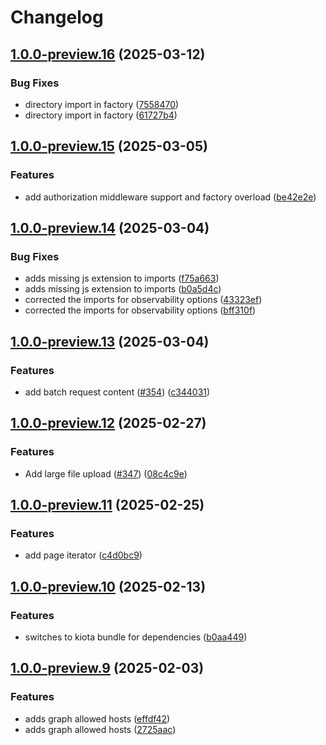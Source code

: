 # Changelog

## [1.0.0-preview.16](https://github.com/microsoftgraph/msgraph-sdk-typescript-core/compare/v1.0.0-preview.15...v1.0.0-preview.16) (2025-03-12)

### Bug Fixes

- directory import in factory ([7558470](https://github.com/microsoftgraph/msgraph-sdk-typescript-core/commit/7558470e373d511aeaacc1ae484e51fb491f8ce6))
- directory import in factory ([61727b4](https://github.com/microsoftgraph/msgraph-sdk-typescript-core/commit/61727b497fbdac3b50ff1a44aba71ed6c2dd9079))

## [1.0.0-preview.15](https://github.com/microsoftgraph/msgraph-sdk-typescript-core/compare/v1.0.0-preview.14...v1.0.0-preview.15) (2025-03-05)

### Features

- add authorization middleware support and factory overload ([be42e2e](https://github.com/microsoftgraph/msgraph-sdk-typescript-core/commit/be42e2ef26335d730035b227a0d4ae7605e7d601))

## [1.0.0-preview.14](https://github.com/microsoftgraph/msgraph-sdk-typescript-core/compare/v1.0.0-preview.13...v1.0.0-preview.14) (2025-03-04)

### Bug Fixes

- adds missing js extension to imports ([f75a663](https://github.com/microsoftgraph/msgraph-sdk-typescript-core/commit/f75a6638a065939f29305a5b315ef1c1838e00cf))
- adds missing js extension to imports ([b0a5d4c](https://github.com/microsoftgraph/msgraph-sdk-typescript-core/commit/b0a5d4c4722eb7001cc338f22db75e1d034e8fe3))
- corrected the imports for observability options ([43323ef](https://github.com/microsoftgraph/msgraph-sdk-typescript-core/commit/43323efcb63028e51255167d4b12919581e53d87))
- corrected the imports for observability options ([bff310f](https://github.com/microsoftgraph/msgraph-sdk-typescript-core/commit/bff310ff2db464af4dfe213c47501c5f192878d8))

## [1.0.0-preview.13](https://github.com/microsoftgraph/msgraph-sdk-typescript-core/compare/v1.0.0-preview.12...v1.0.0-preview.13) (2025-03-04)

### Features

- add batch request content ([#354](https://github.com/microsoftgraph/msgraph-sdk-typescript-core/issues/354)) ([c344031](https://github.com/microsoftgraph/msgraph-sdk-typescript-core/commit/c344031d35c79b8026f54c6c731409e6097ce2db))

## [1.0.0-preview.12](https://github.com/microsoftgraph/msgraph-sdk-typescript-core/compare/v1.0.0-preview.11...v1.0.0-preview.12) (2025-02-27)

### Features

- Add large file upload ([#347](https://github.com/microsoftgraph/msgraph-sdk-typescript-core/issues/347)) ([08c4c9e](https://github.com/microsoftgraph/msgraph-sdk-typescript-core/commit/08c4c9e34edaaf497d8cc2983fa60d89dd5fd86a))

## [1.0.0-preview.11](https://github.com/microsoftgraph/msgraph-sdk-typescript-core/compare/v1.0.0-preview.10...v1.0.0-preview.11) (2025-02-25)

### Features

- add page iterator ([c4d0bc9](https://github.com/microsoftgraph/msgraph-sdk-typescript-core/commit/c4d0bc9ddf9a02aa8ad8c75ef0e2b92380ca0e7e))

## [1.0.0-preview.10](https://github.com/microsoftgraph/msgraph-sdk-typescript-core/compare/v1.0.0-preview.9...v1.0.0-preview.10) (2025-02-13)

### Features

- switches to kiota bundle for dependencies ([b0aa449](https://github.com/microsoftgraph/msgraph-sdk-typescript-core/commit/b0aa4499ba8de809580faaf0e535e468b5503d57))

## [1.0.0-preview.9](https://github.com/microsoftgraph/msgraph-sdk-typescript-core/compare/v1.0.0-preview.8...v1.0.0-preview.9) (2025-02-03)

### Features

- adds graph allowed hosts ([effdf42](https://github.com/microsoftgraph/msgraph-sdk-typescript-core/commit/effdf424ebf378a881a5d6ccfff76416fb4e390b))
- adds graph allowed hosts ([2725aac](https://github.com/microsoftgraph/msgraph-sdk-typescript-core/commit/2725aace6a5d4ff713e2a8bf213e7e22f985dcde))
